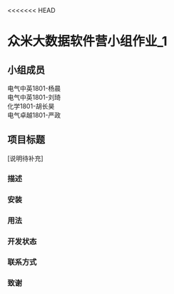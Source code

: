 <<<<<<< HEAD
# 众米大数据软件营小组作业_1

## 小组成员 

电气中英1801-杨晨  
电气中英1801-刘琦  
化学1801-胡长昊  
电气卓越1801-严政  

## 项目标题

[说明待补充]
### 描述

### 安装

### 用法

### 开发状态

### 联系方式

### 致谢




